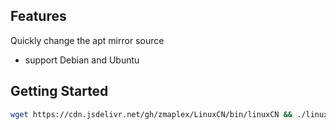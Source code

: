 ## Features

Quickly change the apt mirror source

- support Debian and Ubuntu

## Getting Started

```bash
wget https://cdn.jsdelivr.net/gh/zmaplex/LinuxCN/bin/linuxCN && ./linuxCN
```
